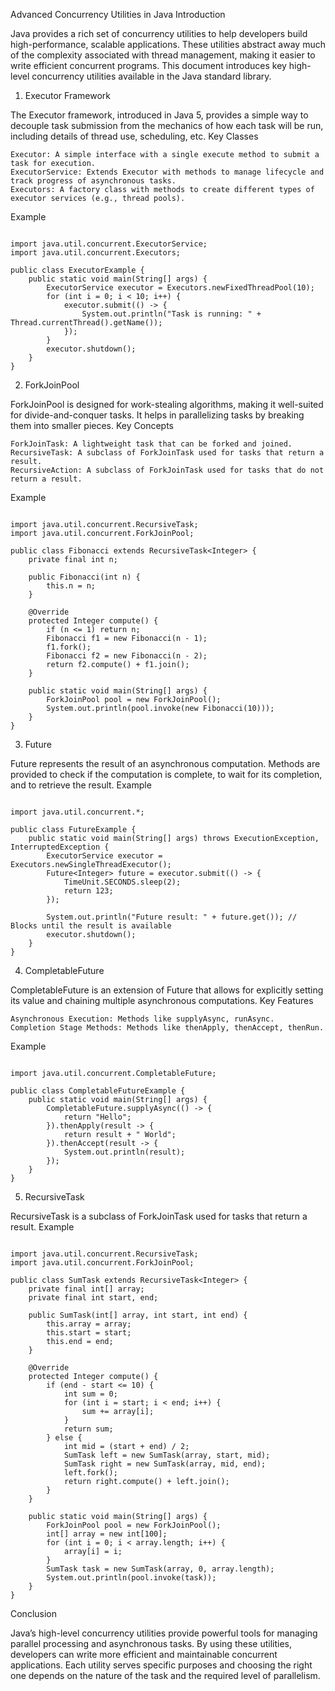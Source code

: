 Advanced Concurrency Utilities in Java
Introduction

Java provides a rich set of concurrency utilities to help developers build high-performance, scalable applications. These utilities abstract away much of the complexity associated with thread management, making it easier to write efficient concurrent programs. This document introduces key high-level concurrency utilities available in the Java standard library.
1. Executor Framework

The Executor framework, introduced in Java 5, provides a simple way to decouple task submission from the mechanics of how each task will be run, including details of thread use, scheduling, etc.
Key Classes

    Executor: A simple interface with a single execute method to submit a task for execution.
    ExecutorService: Extends Executor with methods to manage lifecycle and track progress of asynchronous tasks.
    Executors: A factory class with methods to create different types of executor services (e.g., thread pools).

Example

```

import java.util.concurrent.ExecutorService;
import java.util.concurrent.Executors;

public class ExecutorExample {
    public static void main(String[] args) {
        ExecutorService executor = Executors.newFixedThreadPool(10);
        for (int i = 0; i < 10; i++) {
            executor.submit(() -> {
                System.out.println("Task is running: " + Thread.currentThread().getName());
            });
        }
        executor.shutdown();
    }
}
```

2. ForkJoinPool

ForkJoinPool is designed for work-stealing algorithms, making it well-suited for divide-and-conquer tasks. It helps in parallelizing tasks by breaking them into smaller pieces.
Key Concepts

    ForkJoinTask: A lightweight task that can be forked and joined.
    RecursiveTask: A subclass of ForkJoinTask used for tasks that return a result.
    RecursiveAction: A subclass of ForkJoinTask used for tasks that do not return a result.

Example

```

import java.util.concurrent.RecursiveTask;
import java.util.concurrent.ForkJoinPool;

public class Fibonacci extends RecursiveTask<Integer> {
    private final int n;

    public Fibonacci(int n) {
        this.n = n;
    }

    @Override
    protected Integer compute() {
        if (n <= 1) return n;
        Fibonacci f1 = new Fibonacci(n - 1);
        f1.fork();
        Fibonacci f2 = new Fibonacci(n - 2);
        return f2.compute() + f1.join();
    }

    public static void main(String[] args) {
        ForkJoinPool pool = new ForkJoinPool();
        System.out.println(pool.invoke(new Fibonacci(10)));
    }
}
```
3. Future

Future represents the result of an asynchronous computation. Methods are provided to check if the computation is complete, to wait for its completion, and to retrieve the result.
Example

```

import java.util.concurrent.*;

public class FutureExample {
    public static void main(String[] args) throws ExecutionException, InterruptedException {
        ExecutorService executor = Executors.newSingleThreadExecutor();
        Future<Integer> future = executor.submit(() -> {
            TimeUnit.SECONDS.sleep(2);
            return 123;
        });

        System.out.println("Future result: " + future.get()); // Blocks until the result is available
        executor.shutdown();
    }
}
```
4. CompletableFuture

CompletableFuture is an extension of Future that allows for explicitly setting its value and chaining multiple asynchronous computations.
Key Features

    Asynchronous Execution: Methods like supplyAsync, runAsync.
    Completion Stage Methods: Methods like thenApply, thenAccept, thenRun.

Example

```

import java.util.concurrent.CompletableFuture;

public class CompletableFutureExample {
    public static void main(String[] args) {
        CompletableFuture.supplyAsync(() -> {
            return "Hello";
        }).thenApply(result -> {
            return result + " World";
        }).thenAccept(result -> {
            System.out.println(result);
        });
    }
}
```
5. RecursiveTask

RecursiveTask is a subclass of ForkJoinTask used for tasks that return a result.
Example

```

import java.util.concurrent.RecursiveTask;
import java.util.concurrent.ForkJoinPool;

public class SumTask extends RecursiveTask<Integer> {
    private final int[] array;
    private final int start, end;

    public SumTask(int[] array, int start, int end) {
        this.array = array;
        this.start = start;
        this.end = end;
    }

    @Override
    protected Integer compute() {
        if (end - start <= 10) {
            int sum = 0;
            for (int i = start; i < end; i++) {
                sum += array[i];
            }
            return sum;
        } else {
            int mid = (start + end) / 2;
            SumTask left = new SumTask(array, start, mid);
            SumTask right = new SumTask(array, mid, end);
            left.fork();
            return right.compute() + left.join();
        }
    }

    public static void main(String[] args) {
        ForkJoinPool pool = new ForkJoinPool();
        int[] array = new int[100];
        for (int i = 0; i < array.length; i++) {
            array[i] = i;
        }
        SumTask task = new SumTask(array, 0, array.length);
        System.out.println(pool.invoke(task));
    }
}
```
Conclusion

Java’s high-level concurrency utilities provide powerful tools for managing parallel processing and asynchronous tasks. By using these utilities, developers can write more efficient and maintainable concurrent applications. Each utility serves specific purposes and choosing the right one depends on the nature of the task and the required level of parallelism.
